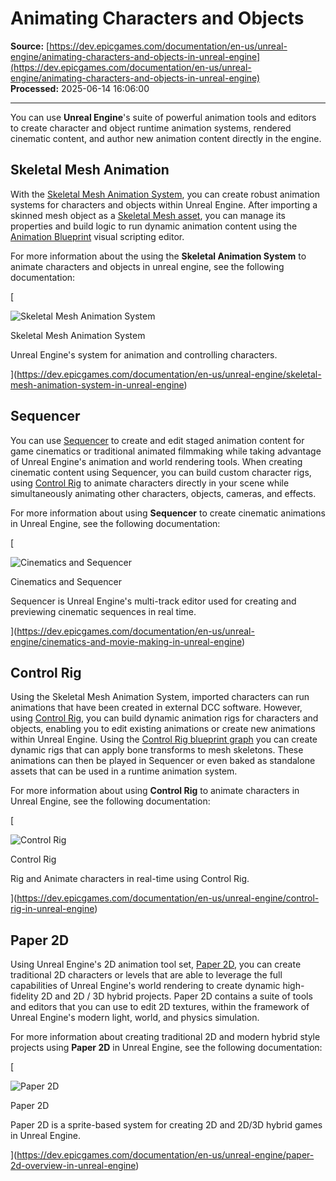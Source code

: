 # Animating Characters and Objects

**Source:** [https://dev.epicgames.com/documentation/en-us/unreal-engine/animating-characters-and-objects-in-unreal-engine](https://dev.epicgames.com/documentation/en-us/unreal-engine/animating-characters-and-objects-in-unreal-engine)  
**Processed:** 2025-06-14 16:06:00

---

You can use **Unreal Engine**'s suite of powerful animation tools and editors to create character and object runtime animation systems, rendered cinematic content, and author new animation content directly in the engine.

## Skeletal Mesh Animation

With the [Skeletal Mesh Animation System](https://dev.epicgames.com/documentation/en-us/unreal-engine/skeletal-mesh-animation-system-in-unreal-engine), you can create robust animation systems for characters and objects within Unreal Engine. After importing a skinned mesh object as a [Skeletal Mesh asset](working-with-content\SkeletalMeshes), you can manage its properties and build logic to run dynamic animation content using the [Animation Blueprint](https://dev.epicgames.com/documentation/en-us/unreal-engine/animation-blueprints-in-unreal-engine) visual scripting editor.

For more information about the using the **Skeletal Animation System** to animate characters and objects in unreal engine, see the following documentation:

[

![Skeletal Mesh Animation System](https://dev.epicgames.com/community/api/documentation/image/727e6d7b-0baa-487f-8426-74c4e7c655f0?resizing_type=fit&width=640&height=640)

Skeletal Mesh Animation System

Unreal Engine's system for animation and controlling characters.





](https://dev.epicgames.com/documentation/en-us/unreal-engine/skeletal-mesh-animation-system-in-unreal-engine)

## Sequencer

You can use [Sequencer](animating-characters-and-objects\Sequencer) to create and edit staged animation content for game cinematics or traditional animated filmmaking while taking advantage of Unreal Engine's animation and world rendering tools. When creating cinematic content using Sequencer, you can build custom character rigs, using [Control Rig](animating-characters-and-objects\ControlRig) to animate characters directly in your scene while simultaneously animating other characters, objects, cameras, and effects.

For more information about using **Sequencer** to create cinematic animations in Unreal Engine, see the following documentation:

[

![Cinematics and Sequencer](https://dev.epicgames.com/community/api/documentation/image/2aa3a7fd-ca97-4b16-97dc-3af841b2b756?resizing_type=fit&width=640&height=640)

Cinematics and Sequencer

Sequencer is Unreal Engine's multi-track editor used for creating and previewing cinematic sequences in real time.





](https://dev.epicgames.com/documentation/en-us/unreal-engine/cinematics-and-movie-making-in-unreal-engine)

## Control Rig

Using the Skeletal Mesh Animation System, imported characters can run animations that have been created in external DCC software. However, using [Control Rig](animating-characters-and-objects\ControlRig), you can build dynamic animation rigs for characters and objects, enabling you to edit existing animations or create new animations within Unreal Engine. Using the [Control Rig blueprint graph](https://dev.epicgames.com/documentation/en-us/unreal-engine/control-rig-editor-in-unreal-engine) you can create dynamic rigs that can apply bone transforms to mesh skeletons. These animations can then be played in Sequencer or even baked as standalone assets that can be used in a runtime animation system.

For more information about using **Control Rig** to animate characters in Unreal Engine, see the following documentation:

[

![Control Rig](https://dev.epicgames.com/community/api/documentation/image/5c9d6d4c-fd10-465d-ac72-49b5744ef7bc?resizing_type=fit&width=640&height=640)

Control Rig

Rig and Animate characters in real-time using Control Rig.





](https://dev.epicgames.com/documentation/en-us/unreal-engine/control-rig-in-unreal-engine)

## Paper 2D

Using Unreal Engine's 2D animation tool set, [Paper 2D](https://dev.epicgames.com/documentation/en-us/unreal-engine/paper-2d-overview-in-unreal-engine), you can create traditional 2D characters or levels that are able to leverage the full capabilities of Unreal Engine's world rendering to create dynamic high-fidelity 2D and 2D / 3D hybrid projects. Paper 2D contains a suite of tools and editors that you can use to edit 2D textures, within the framework of Unreal Engine's modern light, world, and physics simulation.

For more information about creating traditional 2D and modern hybrid style projects using **Paper 2D** in Unreal Engine, see the following documentation:

[

![Paper 2D](https://dev.epicgames.com/community/api/documentation/image/ba8c8712-7145-406a-a515-58cb49621fe3?resizing_type=fit&width=640&height=640)

Paper 2D

Paper 2D is a sprite-based system for creating 2D and 2D/3D hybrid games in Unreal Engine.





](https://dev.epicgames.com/documentation/en-us/unreal-engine/paper-2d-overview-in-unreal-engine)